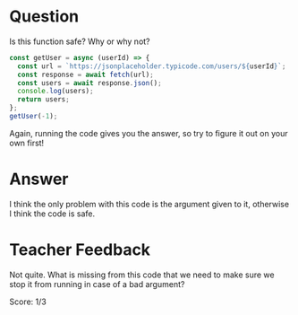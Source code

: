# Question

Is this function safe? Why or why not?

```js
const getUser = async (userId) => {
  const url = `https://jsonplaceholder.typicode.com/users/${userId}`;
  const response = await fetch(url);
  const users = await response.json();
  console.log(users);
  return users;
};
getUser(-1);
```

Again, running the code gives you the answer, so try to figure it out on your own first!

# Answer

I think the only problem with this code is the argument given to it, otherwise I think the code is safe.

# Teacher Feedback

Not quite. What is missing from this code that we need to make sure we stop it from running in case of a bad argument? 

Score: 1/3